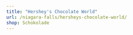 ```yaml
---
title: "Hershey's Chocolate World"
url: /niagara-falls/hersheys-chocolate-world/
shop: Schokolade
---
```

